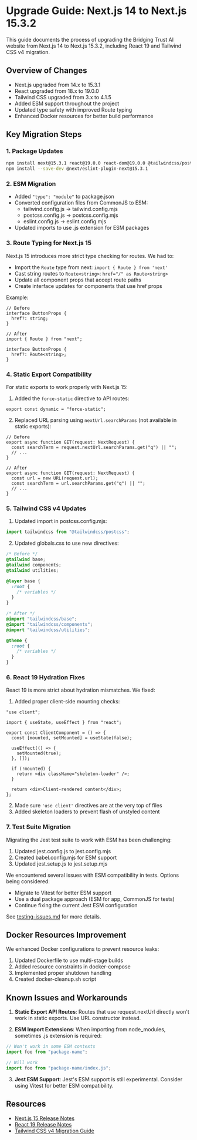 # Upgrade Guide: Next.js 14 to Next.js 15.3.2

This guide documents the process of upgrading the Bridging Trust AI website from Next.js 14 to Next.js 15.3.2, including React 19 and Tailwind CSS v4 migration.

## Overview of Changes

- Next.js upgraded from 14.x to 15.3.1
- React upgraded from 18.x to 19.0.0
- Tailwind CSS upgraded from 3.x to 4.1.5
- Added ESM support throughout the project
- Updated type safety with improved Route typing
- Enhanced Docker resources for better build performance

## Key Migration Steps

### 1. Package Updates

```bash
npm install next@15.3.1 react@19.0.0 react-dom@19.0.0 @tailwindcss/postcss@4.1.5
npm install --save-dev @next/eslint-plugin-next@15.3.1
```

### 2. ESM Migration

- Added `"type": "module"` to package.json
- Converted configuration files from CommonJS to ESM:
  - tailwind.config.js → tailwind.config.mjs
  - postcss.config.js → postcss.config.mjs
  - eslint.config.js → eslint.config.mjs
- Updated imports to use .js extension for ESM packages

### 3. Route Typing for Next.js 15

Next.js 15 introduces more strict type checking for routes. We had to:

- Import the `Route` type from next: `import { Route } from 'next'`
- Cast string routes to `Route<string>`: `href="/" as Route<string>`
- Update all component props that accept route paths
- Create interface updates for components that use href props

Example:

```tsx
// Before
interface ButtonProps {
  href?: string;
}

// After
import { Route } from "next";

interface ButtonProps {
  href?: Route<string>;
}
```

### 4. Static Export Compatibility

For static exports to work properly with Next.js 15:

1. Added the `force-static` directive to API routes:

```tsx
export const dynamic = "force-static";
```

2. Replaced URL parsing using `nextUrl.searchParams` (not available in static exports):

```tsx
// Before
export async function GET(request: NextRequest) {
  const searchTerm = request.nextUrl.searchParams.get("q") || "";
  // ...
}

// After
export async function GET(request: NextRequest) {
  const url = new URL(request.url);
  const searchTerm = url.searchParams.get("q") || "";
  // ...
}
```

### 5. Tailwind CSS v4 Updates

1. Updated import in postcss.config.mjs:

```js
import tailwindcss from "@tailwindcss/postcss";
```

2. Updated globals.css to use new directives:

```css
/* Before */
@tailwind base;
@tailwind components;
@tailwind utilities;

@layer base {
  :root {
    /* variables */
  }
}

/* After */
@import "tailwindcss/base";
@import "tailwindcss/components";
@import "tailwindcss/utilities";

@theme {
  :root {
    /* variables */
  }
}
```

### 6. React 19 Hydration Fixes

React 19 is more strict about hydration mismatches. We fixed:

1. Added proper client-side mounting checks:

```tsx
"use client";

import { useState, useEffect } from "react";

export const ClientComponent = () => {
  const [mounted, setMounted] = useState(false);

  useEffect(() => {
    setMounted(true);
  }, []);

  if (!mounted) {
    return <div className="skeleton-loader" />;
  }

  return <div>Client-rendered content</div>;
};
```

2. Made sure `'use client'` directives are at the very top of files
3. Added skeleton loaders to prevent flash of unstyled content

### 7. Test Suite Migration

Migrating the Jest test suite to work with ESM has been challenging:

1. Updated jest.config.js to jest.config.mjs
2. Created babel.config.mjs for ESM support
3. Updated jest.setup.js to jest.setup.mjs

We encountered several issues with ESM compatibility in tests. Options being considered:

- Migrate to Vitest for better ESM support
- Use a dual package approach (ESM for app, CommonJS for tests)
- Continue fixing the current Jest ESM configuration

See [testing-issues.md](./testing-issues.md) for more details.

## Docker Resources Improvement

We enhanced Docker configurations to prevent resource leaks:

1. Updated Dockerfile to use multi-stage builds
2. Added resource constraints in docker-compose
3. Implemented proper shutdown handling
4. Created docker-cleanup.sh script

## Known Issues and Workarounds

1. **Static Export API Routes**: Routes that use request.nextUrl directly won't work in static exports. Use URL constructor instead.

2. **ESM Import Extensions**: When importing from node_modules, sometimes .js extension is required:

```js
// Won't work in some ESM contexts
import foo from "package-name";

// Will work
import foo from "package-name/index.js";
```

3. **Jest ESM Support**: Jest's ESM support is still experimental. Consider using Vitest for better ESM compatibility.

## Resources

- [Next.js 15 Release Notes](https://nextjs.org/blog/next-15)
- [React 19 Release Notes](https://react.dev/blog/2024/04/25/react-19)
- [Tailwind CSS v4 Migration Guide](https://tailwindcss.com/docs/upgrade-guide)

```

```
